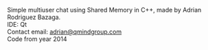 Simple multiuser chat using Shared Memory in C++, made by Adrian Rodriguez Bazaga.</br>
IDE: Qt</br>
Contact email: adrian@qmindgroup.com</br>
Code from year 2014</br>

